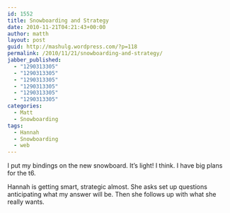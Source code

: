 ```yaml
---
id: 1552
title: Snowboarding and Strategy
date: 2010-11-21T04:21:43+00:00
author: matth
layout: post
guid: http://mashulg.wordpress.com/?p=118
permalink: /2010/11/21/snowboarding-and-strategy/
jabber_published:
  - "1290313305"
  - "1290313305"
  - "1290313305"
  - "1290313305"
  - "1290313305"
  - "1290313305"
categories:
  - Matt
  - Snowboarding
tags:
  - Hannah
  - Snowboarding
  - web
---
```

I put my bindings on the new snowboard. It&#8217;s light! I think. I have big plans for the t6.

Hannah is getting smart, strategic almost. She asks set up questions anticipating what my answer will be. Then she follows up with what she really wants.